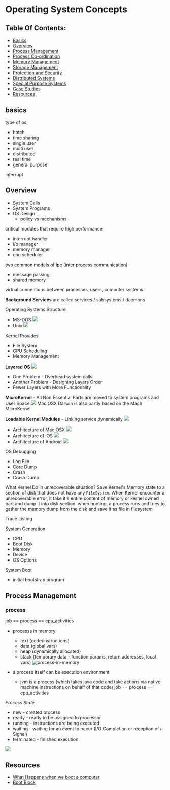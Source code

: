 # Operating System Concepts

## Table Of Contents:

- [Basics](#basics)
- [Overview](#overview)
- [Process Management](#process-management)
- [Process Co-ordination](#process-co-ordination)
- [Memory Management](#memory-management)
- [Storage Management](#storage-management)
- [Protection and Security](#protection-and-security)
- [Distributed Systems](#distributed-systems)
- [Special Purpose Systems](#special-purpose-systems)
- [Case Studies](#case-studies)
- [Resources](#resources)

## basics

type of os:
- batch
- time sharing
- single user
- multi user
- distributed
- real time
- general purpose

interrupt

## Overview

- System Calls
- System Programs
- OS Design
  - policy vs mechanisms

critical modules that require high performance
- interrupt handler
- i/o manager
- memory manager
- cpu scheduler

two common models of ipc (inter process communication)
- message passing
- shared memory

virtual connections between processes, users, computer systems

**Background Services** are called services / subsystems / daemons 

Operating Systems Structure
- MS-DOS
![](./assets/MS-DOS%20Layer.png)
- Unix
![](./assets/Unix%20Layers.png)

Kernel Provides
- File System
- CPU Scheduling
- Memory Management

**Layered OS**
![](./assets/Layered%20OS.png)
- One Problem - Overhead system calls
- Another Problem - Designing Layers Order
- Fewer Layers with More Functionality

**MicroKernel** - All Non Essential Parts are moved to system programs and User Space
![](./assets/MicroKernel%20Typical%20Architecture.png)
Mac OSX Darwin is also partly based on the Mach MicroKernel

**Loadable Kernel Modules** - Linking service dynamically
![](./assets/Solaris%20Loadable%20Modules.png)

- Architecture of Mac OSX
![](./assets/Mac%20OSX%20Structure.png)
- Architecture of iOS
![](./assets/Architecture%20of%20iOS.png)
- Architecture of Android
![](./assets/Android%20OS%20Architecture.png)

OS Debugging

- Log File
- Core Dump
- Crash
- Crash Dump

What Kernel Do in unrecoverable situation?
Save Kernel's Memory state to a section of disk that does not have any `FileSystem`.  When Kernel encounter a unrecoverable error, it take it's entire content of memory or kernel owned part and dump it into disk section. when booting, a process runs and tries to gather the memory dump from the disk and save it as file in filesystem

Trace Listing

System Generation 

- CPU
- Boot Disk
- Memory
- Device
- OS Options

System Boot

- initial bootstrap program

## Process Management

### process

job == process == cpu_activities

- processs in memory
  - text (code/instructions)
  - data (global vars)
  - heap (dynamically allocated)
  - stack (temporary data - function params, return addresses, local vars)
  ![process-in-memory](./assets/process%20in%20memory.png)


- a process itself can be execution environment
  - jvm is a process (which takes java code and take actions via native machine instructions on behalf of that code)
job == process == cpu_activities


*Process State*

- new - created process
- ready - ready to be assigned to processor
- running - instructions are being executed
- waiting - waiting for an event to occur (I/O Completion or reception of a Signal) 
- terminated - finished execution

![](./assets/process-states.png)

## Resources

- [What Happens when we boot a computer](https://www.geeksforgeeks.org/what-happens-when-we-turn-on-computer/)
- [Boot Block](https://www.geeksforgeeks.org/operating-system-boot-block/)


